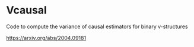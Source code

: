 # Vcausal
Code to compute the variance of causal estimators for binary v-structures

https://arxiv.org/abs/2004.09181
